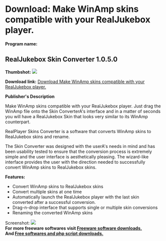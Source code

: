 # Download: Make WinAmp skins compatible with your RealJukebox player.

**Program name:**

## RealJukebox Skin Converter 1.0.5.0

  
**Thumbshot:** ![](http://www.freewarefiles.com/screenshot/realskinconverter_md.gif)   
  
**Download link:** [Download Make WinAmp skins compatible with your RealJukebox player.](http://freesoftwares.boysofts.com/RealJukebox-Skin-Converter_program_16654.html)  
  


**Publisher's Description**  
  


Make WinAmp skins compatible with your RealJukebox player. Just drag the WinAmp file onto the Skin ConverterA's interface and in a matter of seconds you will have a RealJukebox Skin that looks very similar to its WinAmp counterpart. 

RealPlayer Skins Converter is a software that converts WinAmp skins to RealJukebox skins and rename.

The Skin Converter was designed with the userA's needs in mind and has been usability tested to ensure that the conversion process is extremely simple and the user interface is aesthetically pleasing. The wizard-like interface provides the user with the direction needed to successfully convert WinAmp skins to RealJukebox skins.

**Features:**

  * Convert WinAmp skins to RealJukebox skins 
  * Convert multiple skins at one time 
  * Automatically launch the RealJukebox player with the last skin converted after a successful conversion. 
  * Drag-n-drop interface that supports single or multiple skin conversions 
  * Renaming the converted WinAmp skins 

  
  
Screenshot: ![](http://www.freewarefiles.com/screenshot/realskinconverter.gif)   
**For more freeware softwares visit [Freeware software downloads.](http://freesoftwares.boysofts.com/)**   
**And [Free softwares and php script downloads.](http://www.boysofts.com/)**
